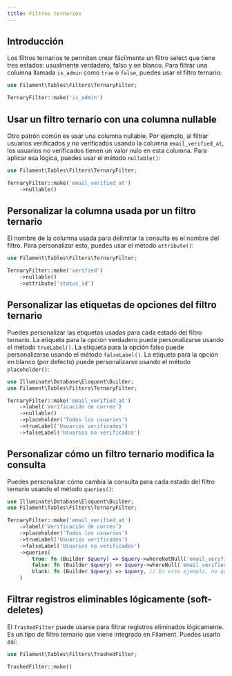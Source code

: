 ```yaml
---
title: Filtros ternarios
---
```


## Introducción

Los filtros ternarios te permiten crear fácilmente un filtro select que tiene tres estados: usualmente verdadero, falso y en blanco. Para filtrar una columna llamada `is_admin` como `true` o `false`, puedes usar el filtro ternario:

```php
use Filament\Tables\Filters\TernaryFilter;

TernaryFilter::make('is_admin')
```

## Usar un filtro ternario con una columna nullable

Otro patrón común es usar una columna nullable. Por ejemplo, al filtrar usuarios verificados y no verificados usando la columna `email_verified_at`, los usuarios no verificados tienen un valor nulo en esta columna. Para aplicar esa lógica, puedes usar el método `nullable()`:

```php
use Filament\Tables\Filters\TernaryFilter;

TernaryFilter::make('email_verified_at')
    ->nullable()
```

## Personalizar la columna usada por un filtro ternario

El nombre de la columna usada para delimitar la consulta es el nombre del filtro. Para personalizar esto, puedes usar el método `attribute()`:

```php
use Filament\Tables\Filters\TernaryFilter;

TernaryFilter::make('verified')
    ->nullable()
    ->attribute('status_id')
```

## Personalizar las etiquetas de opciones del filtro ternario

Puedes personalizar las etiquetas usadas para cada estado del filtro ternario. La etiqueta para la opción verdadero puede personalizarse usando el método `trueLabel()`. La etiqueta para la opción falso puede personalizarse usando el método `falseLabel()`. La etiqueta para la opción en blanco (por defecto) puede personalizarse usando el método `placeholder()`:

```php
use Illuminate\Database\Eloquent\Builder;
use Filament\Tables\Filters\TernaryFilter;

TernaryFilter::make('email_verified_at')
    ->label('Verificación de correo')
    ->nullable()
    ->placeholder('Todos los usuarios')
    ->trueLabel('Usuarios verificados')
    ->falseLabel('Usuarios no verificados')
```

## Personalizar cómo un filtro ternario modifica la consulta

Puedes personalizar cómo cambia la consulta para cada estado del filtro ternario usando el método `queries()`:

```php
use Illuminate\Database\Eloquent\Builder;
use Filament\Tables\Filters\TernaryFilter;

TernaryFilter::make('email_verified_at')
    ->label('Verificación de correo')
    ->placeholder('Todos los usuarios')
    ->trueLabel('Usuarios verificados')
    ->falseLabel('Usuarios no verificados')
    ->queries(
        true: fn (Builder $query) => $query->whereNotNull('email_verified_at'),
        false: fn (Builder $query) => $query->whereNull('email_verified_at'),
        blank: fn (Builder $query) => $query, // En este ejemplo, no queremos filtrar la consulta cuando está en blanco.
    )
```

## Filtrar registros eliminables lógicamente (soft-deletes)

El `TrashedFilter` puede usarse para filtrar registros eliminados lógicamente. Es un tipo de filtro ternario que viene integrado en Filament. Puedes usarlo así:

```php
use Filament\Tables\Filters\TrashedFilter;

TrashedFilter::make()
```
